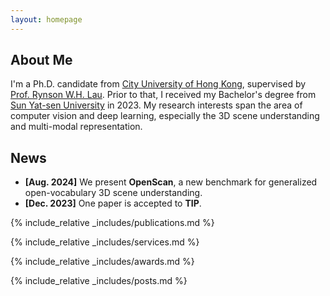 ```yaml
---
layout: homepage
---
```


## About Me

I'm a Ph.D. candidate from [City University of Hong Kong](https://www.cityu.edu.hk/), supervised by [Prof. Rynson W.H. Lau](https://www.cs.cityu.edu.hk/~rynson/). Prior to that, I received my Bachelor's degree from [Sun Yat-sen University](https://www.sysu.edu.cn/) in 2023. My research interests span the area of computer vision and deep learning, especially the 3D scene understanding and multi-modal representation.


## News
- **[Aug. 2024]** We present **OpenScan**, a new benchmark for generalized open-vocabulary 3D scene understanding.
- **[Dec. 2023]** One paper is accepted to **TIP**.



{% include_relative _includes/publications.md %}

{% include_relative _includes/services.md %}

{% include_relative _includes/awards.md %}

{% include_relative _includes/posts.md %}
